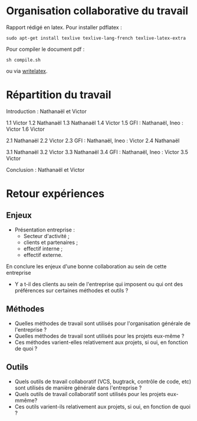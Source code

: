 Organisation collaborative du travail
=====================================

Rapport rédigé en latex. Pour installer pdflatex :

	sudo apt-get install texlive texlive-lang-french texlive-latex-extra

Pour compiler le document pdf :

	sh compile.sh

ou via [writelatex](https://www.writelatex.com/1006950hmfzvd).

Répartition du travail
======================

Introduction : Nathanaël et Victor

1.1 Victor
1.2 Nathanaël
1.3 Nathanaël
1.4 Victor
1.5 GFI : Nathanaël, Ineo : Victor
1.6 Victor

2.1 Nathanaël
2.2 Victor
2.3 GFI : Nathanaël, Ineo : Victor
2.4 Nathanaël

3.1 Nathanaël
3.2 Victor
3.3 Nathanaël
3.4 GFI : Nathanaël, Ineo : Victor
3.5 Victor

Conclusion : Nathanaël et Victor

Retour expériences
==================

Enjeux
------

* Présentation entreprise :
    - Secteur d'activité ;
    - clients et partenaires ;
    - effectif interne ;
    - effectif externe.

En conclure les enjeux d'une bonne collaboration au sein de cette entreprise

* Y a t-il des clients au sein de l'entreprise qui imposent ou qui ont des préférences sur certaines méthodes et outils ?

Méthodes
--------

* Quelles méthodes de travail sont utilisés pour l'organisation générale de l'entreprise ?
* Quelles méthodes de travail sont utilisés pour les projets eux-même ?
* Ces méthodes varient-elles relativement aux projets, si oui, en fonction de quoi ?

Outils
------

* Quels outils de travail collaboratif (VCS, bugtrack, contrôle de code, etc) sont utilisés de manière générale dans l'entreprise ?
* Quels outils de travail collaboratif sont utilisés pour les projets eux-mmême?
* Ces outils varient-ils relativement aux projets, si oui, en fonction de quoi ?
